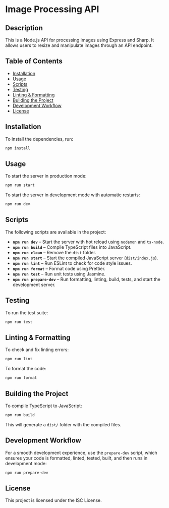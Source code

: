 # Image Processing API

## Description

This is a Node.js API for processing images using Express and Sharp. It allows users to resize and manipulate images through an API endpoint.

## Table of Contents

- [Installation](#installation)
- [Usage](#usage)
- [Scripts](#scripts)
- [Testing](#testing)
- [Linting & Formatting](#linting--formatting)
- [Building the Project](#building-the-project)
- [Development Workflow](#development-workflow)
- [License](#license)

## Installation

To install the dependencies, run:

```sh
npm install
```

## Usage

To start the server in production mode:

```sh
npm run start
```

To start the server in development mode with automatic restarts:

```sh
npm run dev
```

## Scripts

The following scripts are available in the project:

- **`npm run dev`** – Start the server with hot reload using `nodemon` and `ts-node`.
- **`npm run build`** – Compile TypeScript files into JavaScript.
- **`npm run clean`** – Remove the `dist` folder.
- **`npm run start`** – Start the compiled JavaScript server (`dist/index.js`).
- **`npm run lint`** – Run ESLint to check for code style issues.
- **`npm run format`** – Format code using Prettier.
- **`npm run test`** – Run unit tests using Jasmine.
- **`npm run prepare-dev`** – Run formatting, linting, build, tests, and start the development server.

## Testing

To run the test suite:

```sh
npm run test
```

## Linting & Formatting

To check and fix linting errors:

```sh
npm run lint
```

To format the code:

```sh
npm run format
```

## Building the Project

To compile TypeScript to JavaScript:

```sh
npm run build
```

This will generate a `dist/` folder with the compiled files.

## Development Workflow

For a smooth development experience, use the `prepare-dev` script, which ensures your code is formatted, linted, tested, built, and then runs in development mode:

```sh
npm run prepare-dev
```

## License

This project is licensed under the ISC License.
